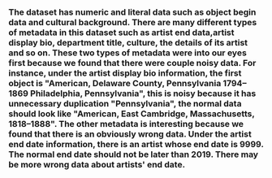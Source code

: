 ### The dataset has numeric and literal data such as object begin data and cultural background. There are many different types of metadata in this dataset such as artist end data,artist display bio, department title, culture, the details of its artist and so on. These two types of metadata were into our eyes first because we found that there were couple noisy data. For instance, under the artist display bio information, the first object is "American, Delaware County, Pennsylvania 1794–1869 Philadelphia, Pennsylvania", this is noisy because it has unnecessary duplication "Pennsylvania", the normal data should look like "American, East Cambridge, Massachusetts, 1818–1888". The other metadata is interesting because we found that there is an obviously wrong data. Under the artist end date information, there is an artist whose end date is 9999. The normal end date should not be later than 2019. There may be more wrong data about artists' end date.

